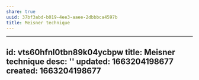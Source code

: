 ```yaml
---
share: true
uuid: 37bf3abd-b019-4ee3-aaee-2dbbbca4597b
title: Meisner technique
---
```

---
id: vts60hfnl0tbn89k04ycbpw
title: Meisner technique
desc: ''
updated: 1663204198677
created: 1663204198677
---

